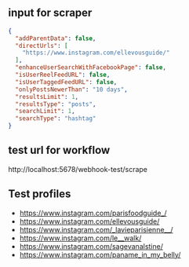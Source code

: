 ## input for scraper

```json
{
  "addParentData": false,
  "directUrls": [
    "https://www.instagram.com/ellevousguide/"
  ],
  "enhanceUserSearchWithFacebookPage": false,
  "isUserReelFeedURL": false,
  "isUserTaggedFeedURL": false,
  "onlyPostsNewerThan": "10 days",
  "resultsLimit": 1,
  "resultsType": "posts",
  "searchLimit": 1,
  "searchType": "hashtag"
}
```

## test url for workflow
http://localhost:5678/webhook-test/scrape


## Test profiles
- https://www.instagram.com/parisfoodguide_/
- https://www.instagram.com/ellevousguide/
- https://www.instagram.com/_lavieparisienne__/
- https://www.instagram.com/le__walk/
- https://www.instagram.com/sagevanalstine/
- https://www.instagram.com/paname_in_my_belly/